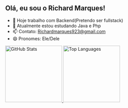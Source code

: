## Olá, eu sou o Richard Marques!

- 🔭 Hoje trabalho com Backend(Pretendo ser fullstack)
- 🌱 Atualmente estou estudando Java e Php
- 📫 Contato: Richardmarques923@gmail.com
- 😄 Pronomes: Ele/Dele

<a href="https://github.com/Richardblasty">
  <img height="180" src="https://github-readme-stats.vercel.app/api/?username=Richardblasty&show_icons=true&theme=midnight-purple&include_all_commits=true&count_private=true" alt="GitHub Stats"/>
</a>

<a href="https://github.com/Charaktane">
  <img height="180" src="https://github-readme-stats.vercel.app/api/top-langs/?username=Richardblasty&layout=compact&langs_count=16&theme=midnight-purple" alt="Top Languages"/>
</a>

